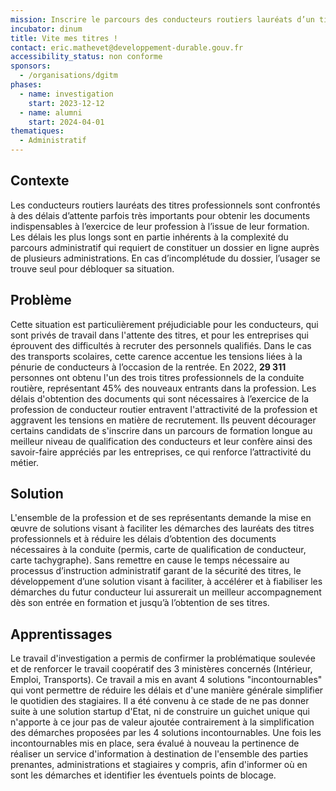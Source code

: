 ```yaml
---
mission: Inscrire le parcours des conducteurs routiers lauréats d’un titre professionnel dans une démarche d’administration proactive.
incubator: dinum
title: Vite mes titres !
contact: eric.mathevet@developpement-durable.gouv.fr
accessibility_status: non conforme
sponsors:
  - /organisations/dgitm
phases:
  - name: investigation
    start: 2023-12-12
  - name: alumni
    start: 2024-04-01
thematiques:
  - Administratif
---
```

## Contexte
Les conducteurs routiers lauréats des titres professionnels sont confrontés à des délais d’attente parfois très importants pour obtenir les documents indispensables à l’exercice de leur profession à l’issue de leur formation. Les délais les plus longs sont en partie inhérents à la complexité du parcours administratif qui requiert de constituer un dossier en ligne auprès de plusieurs administrations. En cas d’incomplétude du dossier, l’usager se trouve seul pour débloquer sa situation. 

## Problème

Cette situation est particulièrement préjudiciable pour les conducteurs, qui sont privés de travail dans l'attente des titres, et pour les entreprises qui éprouvent des difficultés à recruter des personnels qualifiés. Dans le cas des transports scolaires, cette carence accentue les tensions liées à la pénurie de conducteurs à l’occasion de la rentrée.
En 2022, **29 311** personnes ont obtenu l'un des trois titres professionnels de la conduite routière, représentant 45% des nouveaux entrants dans la profession. 
Les délais d'obtention des documents qui sont nécessaires à l’exercice de la profession de conducteur routier entravent l'attractivité de la profession et aggravent les tensions en matière de recrutement. Ils peuvent décourager certains candidats de s'inscrire dans un parcours de formation longue au meilleur niveau de qualification des conducteurs et leur confère ainsi des savoir-faire appréciés par les entreprises, ce qui renforce l’attractivité du métier.


## Solution

L'ensemble de la profession et de ses représentants demande la mise en œuvre de solutions visant à faciliter les démarches des lauréats des titres professionnels et à réduire les délais d’obtention des documents nécessaires à la conduite (permis, carte de qualification de conducteur, carte tachygraphe).
Sans remettre en cause le temps nécessaire au processus d’instruction administratif garant de la sécurité des titres, le développement d’une solution visant à faciliter, à accélérer et à fiabiliser les démarches du futur conducteur lui assurerait un meilleur accompagnement dès son entrée en formation et jusqu’à l’obtention de ses titres.

## Apprentissages
Le travail d'investigation a permis de confirmer la problématique soulevée et de renforcer le travail coopératif des 3 ministères concernés (Intérieur, Emploi, Transports). Ce travail a mis en avant 4 solutions "incontournables" qui vont permettre de réduire les délais et d'une manière générale simplifier le quotidien des stagiaires. Il a été convenu à ce stade de ne pas donner suite à une solution startup d'Etat, ni de construire un guichet unique qui n'apporte à ce jour pas de valeur ajoutée contrairement à la simplification des démarches proposées par les 4 solutions incontournables. 
Une fois les incontournables mis en place, sera évalué à nouveau la pertinence de réaliser un service d'information à destination de l'ensemble des parties prenantes, administrations et stagiaires y compris, afin d'informer où en sont les démarches et identifier les éventuels points de blocage. 
